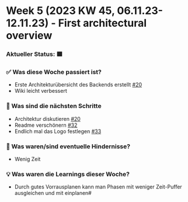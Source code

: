 # Week 5 (2023 KW 45, 06.11.23-12.11.23) - First architectural overview

### Aktueller Status: 🟩

### ✅ Was diese Woche passiert ist?

- Erste Architekturübersicht des Backends erstellt [#20](https://github.com/SE-TINF22B2/G5-DuoGradus/issues/20)
- Wiki leicht verbessert

### 👣 Was sind die nächsten Schritte

- Architektur diskutieren [#20](https://github.com/SE-TINF22B2/G5-DuoGradus/issues/20)
- Readme verschönern [#32](https://github.com/SE-TINF22B2/G5-DuoGradus/issues/32)
- Endlich mal das Logo festlegen [#33](https://github.com/SE-TINF22B2/G5-DuoGradus/issues/33)  

### 🤺 Was waren/sind eventuelle Hindernisse?

- Wenig Zeit

### 💡 Was waren die Learnings dieser Woche?

- Durch gutes Vorrausplanen kann man Phasen mit weniger Zeit-Puffer ausgleichen und mit einplanen#

